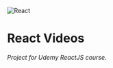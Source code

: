 ![React](https://github.com/ermondel/wiki/blob/master/files/icons48b/React48b.png)

# React Videos

_Project for Udemy ReactJS course._
